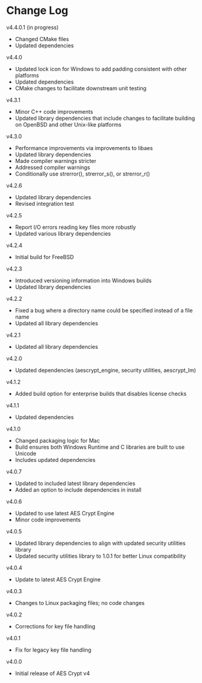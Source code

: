 # Change Log

v4.4.0.1 (in progress)

- Changed CMake files
- Updated dependencies

v4.4.0

- Updated lock icon for Windows to add padding consistent with other platforms
- Updated dependencies
- CMake changes to facilitate downstream unit testing

v4.3.1

- Minor C++ code improvements
- Updated library dependencies that include changes to facilitate building
  on OpenBSD and other Unix-like platforms

v4.3.0

- Performance improvements via improvements to libaes
- Updated library dependencies
- Made compiler warnings stricter
- Addressed compiler warnings
- Conditionally use strerror(), strerror\_s(), or strerror\_r()

v4.2.6

- Updated library dependencies
- Revised integration test

v4.2.5

- Report I/O errors reading key files more robustly
- Updated various library dependencies

v4.2.4

- Initial build for FreeBSD

v4.2.3

- Introduced versioning information into Windows builds
- Updated library dependencies

v4.2.2

- Fixed a bug where a directory name could be specified instead of a file name
- Updated all library dependencies

v4.2.1

- Updated all library dependencies

v4.2.0

- Updated dependencies (aescrypt\_engine, security utilities, aescrypt\_lm)

v4.1.2

- Added build option for enterprise builds that disables license checks

v4.1.1

- Updated dependencies

v4.1.0

- Changed packaging logic for Mac
- Build ensures both Windows Runtime and C libraries are built to use Unicode
- Includes updated dependencies

v4.0.7

- Updated to included latest library dependencies
- Added an option to include dependencies in install

v4.0.6

- Updated to use latest AES Crypt Engine
- Minor code improvements

v4.0.5

- Updated library dependencies to align with updated security utilities library
- Updated security utilities library to 1.0.1 for better Linux compatibility

v4.0.4

- Update to latest AES Crypt Engine

v4.0.3

- Changes to Linux packaging files; no code changes

v4.0.2

- Corrections for key file handling

v4.0.1

- Fix for legacy key file handling

v4.0.0

- Initial release of AES Crypt v4
